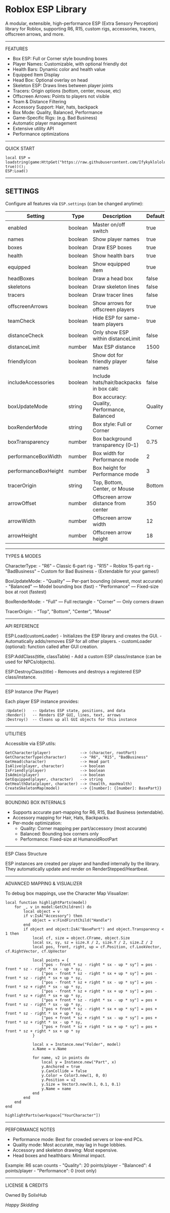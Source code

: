 # Roblox ESP Library

A modular, extensible, high-performance ESP (Extra Sensory Perception) library for Roblox,
supporting R6, R15, custom rigs, accessories, tracers, offscreen arrows, and more.

------------------------------------------------------------------------------

FEATURES

- Box ESP: Full or Corner style bounding boxes
- Player Names: Customizable, with optional friendly dot
- Health Bars: Dynamic color and health value
- Equipped Item Display
- Head Box: Optional overlay on head
- Skeleton ESP: Draws lines between player joints
- Tracers: Origin options (bottom, center, mouse, etc)
- Offscreen Arrows: Points to players not visible
- Team & Distance Filtering
- Accessory Support: Hair, hats, backpack
- Box Mode: Quality, Balanced, Performance
- Game-Specific Rigs: (e.g. Bad Business)
- Automatic player management
- Extensive utility API
- Performance optimizations

------------------------------------------------------------------------------

QUICK START

    local ESP = loadstring(game:HttpGet("https://raw.githubusercontent.com/Ifykyklolololol/beebebeb/refs/heads/main/ddddd", true))();
    ESP:Load()
    
------------------------------------------------------------------------------

## SETTINGS

Configure all features via `ESP.settings` (can be changed anytime):

| Setting             | Type      | Description                                       | Default   |
|---------------------|-----------|---------------------------------------------------|-----------|
| enabled             | boolean   | Master on/off switch                              | true      |
| names               | boolean   | Show player names                                 | true      |
| boxes               | boolean   | Draw ESP boxes                                    | true      |
| health              | boolean   | Show health bars                                  | true      |
| equipped            | boolean   | Show equipped item                                | true      |
| headBoxes           | boolean   | Draw a head box                                   | false     |
| skeletons           | boolean   | Draw skeleton lines                               | false     |
| tracers             | boolean   | Draw tracer lines                                 | false     |
| offscreenArrows     | boolean   | Show arrows for offscreen players                 | true      |
| teamCheck           | boolean   | Hide ESP for same-team players                    | true      |
| distanceCheck       | boolean   | Only show ESP within distanceLimit                | false     |
| distanceLimit       | number    | Max ESP distance                                  | 1500      |
| friendlyIcon        | boolean   | Show dot for friendly player names                | false     |
| includeAccessories  | boolean   | Include hats/hair/backpacks in box calc           | false     |
| boxUpdateMode       | string    | Box accuracy: Quality, Performance, Balanced      | Quality   |
| boxRenderMode       | string    | Box style: Full or Corner                         | Corner    |
| boxTransparency     | number    | Box background transparency (0–1)                 | 0.75      |
| performanceBoxWidth | number    | Box width for Performance mode                    | 2         |
| performanceBoxHeight| number    | Box height for Performance mode                   | 3         |
| tracerOrigin        | string    | Top, Bottom, Center, or Mouse                     | Bottom    |
| arrowOffset         | number    | Offscreen arrow distance from center              | 350       |
| arrowWidth          | number    | Offscreen arrow width                             | 12        |
| arrowHeight         | number    | Offscreen arrow height                            | 18        |


------------------------------------------------------------------------------

TYPES & MODES

CharacterType:
    - "R6" – Classic 6-part rig
    - "R15" – Roblox 15-part rig
    - "BadBusiness" – Custom for Bad Business
    - (Extendable for your games!)

BoxUpdateMode:
    - "Quality" — Per-part bounding (slowest, most accurate)
    - "Balanced" — Model bounding box (fast)
    - "Performance" — Fixed-size box at root (fastest)

BoxRenderMode:
    - "Full" — Full rectangle
    - "Corner" — Only corners drawn

TracerOrigin:
    - "Top", "Bottom", "Center", "Mouse"

------------------------------------------------------------------------------

API REFERENCE

ESP:Load(customLoader)
    - Initializes the ESP library and creates the GUI.
    - Automatically adds/removes ESP for all other players.
    - customLoader (optional): function called after GUI creation.

ESP:AddClass(title, classTable)
    - Add a custom ESP class/instance (can be used for NPCs/objects).

ESP:DestroyClass(title)
    - Removes and destroys a registered ESP class/instance.

------------------------------------------------------------------------------

ESP Instance (Per Player)

Each player ESP instance provides:

    :Update()   -- Updates ESP state, positions, and data
    :Render()   -- Renders ESP GUI, lines, text, arrows
    :Destroy()  -- Cleans up all GUI objects for this instance

------------------------------------------------------------------------------

UTILITIES

Accessible via ESP.utils:

    GetCharacter(player)             --> (character, rootPart)
    GetCharacterType(character)      --> "R6", "R15", "BadBusiness"
    GetHead(character)               --> Head part
    IsAlive(player, character)       --> boolean
    IsFriendly(player)               --> boolean
    IsAdmin(player)                  --> boolean
    GetEquipped(player, character)   --> string
    GetHealthData(player, character) --> (health, maxHealth)
    CreateSkeletonMap(model)         --> {[number]: {[number]: BasePart}}

------------------------------------------------------------------------------

BOUNDING BOX INTERNALS

- Supports accurate part-mapping for R6, R15, Bad Business (extendable).
- Accessory mapping for Hair, Hats, Backpacks.
- Per-mode optimization:
    - Quality: Corner mapping per part/accessory (most accurate)
    - Balanced: Bounding box corners only
    - Performance: Fixed-size at HumanoidRootPart

------------------------------------------------------------------------------

ESP Class Structure

ESP instances are created per player and handled internally by the library.
They automatically update and render on RenderStepped/Heartbeat.

------------------------------------------------------------------------------

ADVANCED MAPPING & VISUALIZER

To debug box mappings, use the Character Map Visualizer:

    local function highlightParts(model)
        for _, v in model:GetChildren() do
            local object = v
            if v:IsA("Accessory") then
                object = v:FindFirstChild("Handle")
            end
            if object and object:IsA("BasePart") and object.Transparency < 1 then
                local cf, size = object.CFrame, object.Size
                local sx, sy, sz = size.X / 2, size.Y / 2, size.Z / 2
                local pos, front, right, up = cf.Position, cf.LookVector, cf.RightVector, cf.UpVector

                local points = {
                    ["pos - front * sz - right * sx - up * sy"] = pos - front * sz - right * sx - up * sy,
                    ["pos - front * sz - right * sx + up * sy"] = pos - front * sz - right * sx + up * sy,
                    ["pos - front * sz + right * sx - up * sy"] = pos - front * sz + right * sx - up * sy,
                    ["pos - front * sz + right * sx + up * sy"] = pos - front * sz + right * sx + up * sy,
                    ["pos + front * sz - right * sx - up * sy"] = pos + front * sz - right * sx - up * sy,
                    ["pos + front * sz - right * sx + up * sy"] = pos + front * sz - right * sx + up * sy,
                    ["pos + front * sz + right * sx - up * sy"] = pos + front * sz + right * sx - up * sy,
                    ["pos + front * sz + right * sx + up * sy"] = pos + front * sz + right * sx + up * sy
                }

                local x = Instance.new("Folder", model)
                x.Name = v.Name

                for name, v2 in points do
                    local y = Instance.new("Part", x)
                    y.Anchored = true
                    y.CanCollide = false
                    y.Color = Color3.new(1, 0, 0)
                    y.Position = v2
                    y.Size = Vector3.new(0.1, 0.1, 0.1)
                    y.Name = name
                end
            end
        end
    end

    highlightParts(workspace["YourCharacter"])

------------------------------------------------------------------------------

PERFORMANCE NOTES

- Performance mode: Best for crowded servers or low-end PCs.
- Quality mode: Most accurate, may lag in huge lobbies.
- Accessory and skeleton drawing: Most expensive.
- Head boxes and healthbars: Minimal impact.

Example: R6 scan counts
    - "Quality": 20 points/player
    - "Balanced": 4 points/player
    - "Performance": 0 (root only)

------------------------------------------------------------------------------

LICENSE & CREDITS

Owned By SolixHub

*Happy Skidding*
